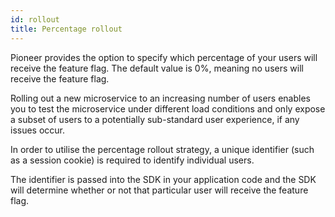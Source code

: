 ```yaml
---
id: rollout
title: Percentage rollout
---
```


Pioneer provides the option to specify which percentage of your users will receive the feature flag. The default value is 0%, meaning no users will receive the feature flag. 

Rolling out a new microservice to an increasing number of users enables you to test the microservice under different load conditions and only expose a subset of users to a potentially sub-standard user experience, if any issues occur. 

In order to utilise the percentage rollout strategy, a unique identifier (such as a session cookie) is required to identify individual users.

The identifier is passed into the SDK in your application code and the SDK will determine whether or not that particular user will receive the feature flag.